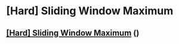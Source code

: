 # \[Hard\] Sliding Window Maximum

## [\[Hard\] Sliding Window Maximum](https://leetcode.com/problems/sliding-window-maximum/)    \(\)

